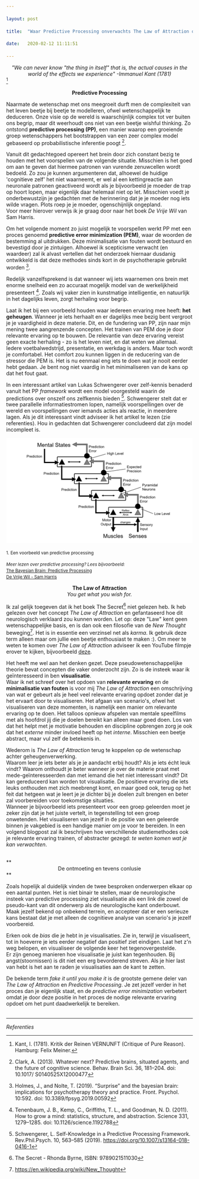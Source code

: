 ```yaml
---

layout: post

title:  "Waar Predictive Processing onverwachts The Law of Attraction ontmoet"

date:   2020-02-12 11:11:51

---
```





*<center>"We can never know "the thing in itself" that is, the actual causes in the world of the effects we experience" -Immanuel Kant (1781)</center>*
[^1] 


**<center>Predictive Processing</center>**

Naarmate de wetenschap met ons meegroeit durft men de complexiteit van het leven beetje bij beetje te modelleren, ofwel wetenschappelijk te deduceren. Onze visie op de wereld is waarschijnlijk complex tot ver buiten ons begrip, maar dit weerhoudt ons niet van een beetje wishful thinking. Zo ontstond **predictive processing (PP)**, een manier waarop een groeiende groep wetenschappers het bootstrappen van een zeer complex model gebaseerd op probabilistische inferentie poogt [^2]. 

Vanuit dit gedachtegoed opereert het brein door zich constant bezig te houden met het voorspellen van de volgende situatie. Misschien is het goed om aan te geven dat hiermee patronen van vurende zenuwcellen wordt bedoeld. Zo zou je kunnen argumenteren dat, alhoewel de huidige 'cognitieve zelf' het niet waarneemt, er wel al een kettingreactie aan neuronale patronen geactiveerd wordt als je bijvoorbeeld je moeder de trap op hoort lopen, maar eigenlijk daar helemaal niet op let. Misschien voedt je onderbewustzijn je gedachten met de herinnering dat je je moeder nog iets wilde vragen. Plots roep je je moeder, ogenschijnlijk ongepland.<br> Voor meer hierover verwijs ik je graag door naar het boek *De Vrije Wil* van Sam Harris.

Om het volgende moment zo juist mogelijk te voorspellen werkt PP met een proces genoemd **predictive error minimization (PEM)**, waar de woorden de bestemming al uitdrukken. Deze minimalisatie van fouten wordt bestuurd en bevestigd door je zintuigen. Alhoewel ik scepticisme verwacht (en waardeer) zal ik alvast vertellen dat het onderzoek hiernaar dusdanig ontwikkeld is dat deze methodes sinds kort in de psychotherapie gebruikt worden [^3].

Redelijk vanzelfsprekend is dat wanneer wij iets waarnemen ons brein met enorme snelheid een zo accuraat mogelijk model van de werkelijkheid presenteert [^4]. Zoals wij vaker zien in kunstmatige intelligentie, en natuurlijk in het dagelijks leven, zorgt herhaling voor begrip.

Laat ik het bij een voorbeeld houden waar iedereen ervaring mee heeft: **het geheugen**. Wanneer je iets herhaalt en er dagelijks mee bezig bent vergroot je je vaardigheid in deze materie. Dit, en de fundering van PP, zijn naar mijn mening twee aangrenzende concepten. 
Het trainen van PEM doe je door relevante ervaring op te bouwen. De relevantie van deze ervaring vereist geen exacte herhaling - zo is het leven niet, en dat weten we allemaal.<br> 
Iedere voetbalwedstrijd, presentatie, en werkdag is anders. Maar toch wordt je comfortabel. Het comfort zou kunnen liggen in de reducering van de stressor die PEM is. Het is nu eenmaal eng iets te doen wat je nooit eerder hebt gedaan. Je bent nog niet vaardig in het minimaliseren van de kans op dat het fout gaat.

 In een interessant artikel van Lukas Schwengerer over zelf-kennis benaderd vanuit het PP *framework* wordt een model voorgesteld waarin de predictions over onszelf ons zelfkennis bieden [^5].  Schwengerer stelt dat er twee parallelle informatiestromen lopen, namelijk voorspellingen over de wereld en voorspellingen over iemands acties als reactie, in meerdere lagen. Als je dit interessant vindt adviseer ik het artikel te lezen (zie referenties). Hou in gedachten dat Schwengerer concludeerd dat zijn model incompleet is.
 

 ![predictive-processing](/typora_blogs/pp/predictive-processing.jpg)
 <figcaption><small>1. Een voorbeeld van predictive processing</small></figcaption>

*<small>Meer lezen over predictive processing? Lees bijvoorbeeld:</small>* <br>
<small>[The Bayesian Brain: Predictive Processing](https://www.mindcoolness.com/blog/bayesian-brain-predictive-processing/)</small><br>
<small>[De Vrije Wil - Sam Harris](https://www.bol.com/nl/p/de-vrije-wil/9200000126774942/?bltgh=v4aHEs5dIrZb-kuSoYJKAA.1_4.5.ProductTitle)</small>



**<center>The Law of Attraction </center>**
*<center> You get what you wish for. </center>*


Ik zal gelijk toegeven dat ik het boek The Secret[^6] niet gelezen heb. Ik heb gelezen over het concept *The Law of Attraction* en gefantaseerd hoe dit neurologisch verklaard zou kunnen worden. Let op: deze "Law" kent geen wetenschappelijke basis, en is dan ook een filosofie van de *New Thought* beweging[^7]. Het is in essentie een verzinsel net als *karma*. Ik gebruik deze term alleen maar om jullie een beetje enthousiast te maken :). Om meer te weten te komen over *The Law of Attraction* adviseer ik een YouTube filmpje erover te kijken, bijvoorbeeld [deze](https://www.youtube.com/watch?v=b295OBuDmyM).

Het heeft me wel aan het denken gezet. Deze pseudowetenschappelijke theorie bevat concepten die vaker onderzocht zijn. Zo is de insteek waar ik geïnteresseerd in ben **visualisatie**.<br> Waar ik net schreef over het opdoen van **relevante ervaring** en de **minimalisatie van fouten** is voor mij *The Law of Attraction* een omschrijving van wat er gebeurt als je heel veel relevante ervaring opdoet zonder dat je het ervaart door te visualiseren. Het afgaan van scenario's, ofwel het visualiseren van deze momenten, is namelijk een manier om relevante ervaring op te doen. Het talloos opnieuw afspelen van mentale speelfilms met als hoofdrol jij die je doelen bereikt kan alleen maar goed doen. Los van dat het helpt met je motivatie behouden en discipline opbrengen zorg je ook dat het *externe* minder invloed heeft op het *interne*. Misschien een beetje abstract, maar vul zelf de betekenis in.

Wederom is *The Law of Attraction* terug te koppelen op de wetenschap achter geheugenverwerking.<br> Waarom leer je iets beter als je je aandacht erbij houdt? Als je iets écht leuk vindt? Waarom onthoudt je beter wanneer je over de materie praat met mede-geïnteresseerden dan met iemand die het niet interessant vindt?
Dit kan gereduceerd kan worden tot visualisatie. De positieve ervaring die iets leuks onthouden met zich meebrengt komt, en maar goed ook, terug op het feit dat hetgeen wat je leert je je dichter bij je doelen zult brengen en beter zal voorbereiden voor toekomstige situaties. <br>Wanneer je bijvoorbeeld iets presenteert voor een groep geleerden moet je zeker zijn dat je het juiste vertelt, in tegenstelling tot een groep onwetenden. Het visualiseren van jezelf in de positie van een geleerde binnen je vakgebied is een handige manier om je voor te bereiden. In een volgend blogpost zal ik beschrijven hoe verschillende studiemethodes ook je relevante ervaring trainen, of abstracter gezegd: *te weten komen wat je kan verwachten*. 

<br>
**<center> De ontmoeting en tevens conlusie </center>**

Zoals hopelijk al duidelijk vinden de twee besproken onderwerpen elkaar op een aantal punten. Het is niet binair te stellen, maar de neurologische insteek van predictive processing ziet visualisatie als een link die zowel de pseudo-kant van dit onderwerp als de neurologische kant onderbouwt. Maak jezelf bekend op onbekend terrein, en accepteer dat er een serieuze kans bestaat dat je met alleen de cognitieve analyse van scenario's je jezelf voorbereid.<br>
 
 Erken ook de *bias* die je hebt in je visualisaties. Zie in, terwijl je visualiseert, tot in hoeverre je iets eerder negatief dan positief ziet eindigen. Laat het z'n weg belopen, en visualiseer de volgende keer het tegenovergestelde. <br>
Er zijn genoeg manieren hoe visualisatie je juist kan tegenhouden. Bij angst(stoornissen) is dit niet een erg bevorderend streven. Als je hier last van hebt is het aan te raden je visualisaties aan de kant te zetten. 

De bekende term *fake it until you make it* is de grootste gemene deler van *The Law of Attraction* en *Predictive Processing*. Je zet jezelf verder in het proces dan je eigenlijk staat, en de *predictive error minimization* verbetert omdat je door deze positie in het proces de nodige relevante ervaring opdoet om het punt daadwerkelijk te bereiken.
<br>
<br>



---

*Referenties*


[^1]: Kant, I. (1781). Kritik der Reinen VERNUNFT (Critique of Pure Reason). Hamburg: Felix Meiner.

[^2]: Clark, A. (2013). Whatever next? Predictive brains, situated agents, and the future of cognitive science. Behav. Brain Sci. 36, 181–204. doi: 10.1017/ S0140525X12000477

[^3]: Holmes, J., and Nolte, T. (2019). “Surprise” and the bayesian brain: implications for psychotherapy theory and practice. Front. Psychol. 10:592. doi: 10.3389/fpsyg.2019.00592

[^4]: Tenenbaum, J. B., Kemp, C., Griffiths, T. L., and Goodman, N. D. (2011). How to grow a mind: statistics, structure, and abstraction. Science 331, 1279–1285. doi: 10.1126/science.1192788

[^5]: Schwengerer, L. Self-Knowledge in a Predictive Processing Framework. Rev.Phil.Psych. 10, 563–585 (2019). https://doi.org/10.1007/s13164-018-0416-1

[^6]: The Secret - Rhonda Byrne, ISBN: 9789021511030
[^7]: https://en.wikipedia.org/wiki/New_Thought

